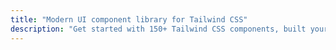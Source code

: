 ```yaml
---
title: "Modern UI component library for Tailwind CSS"
description: "Get started with 150+ Tailwind CSS components, built your website quickly with Sailboat UI."
---
```

